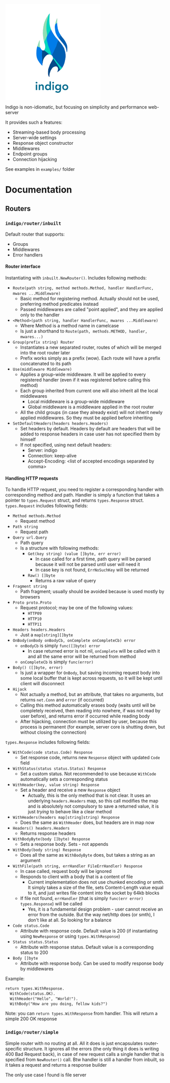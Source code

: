 <img src="logo.png" alt="drawing" width="300" align="top" title="What are you looking for?"/>

Indigo is non-idiomatic, but focusing on simplicity and performance web-server

It provides such a features:
- Streaming-based body processing
- Server-wide settings
- Response object constructor
- Middlewares
- Endpoint groups
- Connection hijacking

See examples in `examples/` folder

# Documentation
## Routers
### `indigo/router/inbuilt`
Default router that supports:
- Groups
- Middlewares
- Error handlers

#### Router interface
Instantiating with `inbuilt.NewRouter()`. Includes following methods:
- `Route(path string, method methods.Method, handler HandlerFunc, mwares ...Middleware)`
  - Basic method for registering method. Actually should not be used, preferring method predicates instead
  - Passed middlewares are called "point applied", and they are applied only to the handler
- `<Method>(path string, handler HandlerFunc, mwares ...Middleware)`
  - Where Method is a method name in camelcase
  - Is just a shorthand to `Route(path, methods.METHOD, handler, mwares...)`
- `Group(prefix string) Router`
  - Instantiates a new separated router, routes of which will be merged into the root router later
  - Prefix works simply as a prefix (wow). Each route will have a prefix concatenated to its path
- `Use(middleware Middleware)`
  - Applies a group-wide middleware. It will be applied to every registered handler (even if it was registered before calling this method)
  - Each group inherited from current one will also inherit all the local middlewares
    - Local middleware is a group-wide middleware
    - Global middleware is a middleware applied in the root router
  - All the child groups (in case they already exist) will not inherit newly applied middlewares. So they must be applied before inheriting
- `SetDefaultHeaders(headers headers.Headers)`
  - Set headers by default. Headers by default are headers that will be added to response headers in case user has not specified them by himself
  - If not specified, using next default headers:
    - Server: indigo
    - Connection: keep-alive
    - Accept-Encoding: \<list of accepted encodings separated by comma>

#### Handling HTTP requests
To handle HTTP request, you need to register a corresponding handler with corresponding method and
path. Handler is simply a function that takes a pointer to `types.Request` struct, and returns `types.Response`
struct. 
`types.Request` includes following fields:
- `Method methods.Method`
  - Request method
- `Path string`
  - Request path
- `Query url.Query`
  - Path query
  - Is a structure with following methods:
    - `Get(key string) (value []byte, err error)`
      - In case called for a first time, path query will be parsed because it will not be parsed until user will need it
      - In case key is not found, `ErrNoSuchKey` will be returned
    - `Raw() []byte`
      - Returns a raw value of query
- `Fragment string`
  - Path fragment; usually should be avoided because is used mostly by browsers
- `Proto proto.Proto`
  - Request protocol; may be one of the following values:
    - `HTTP09`
    - `HTTP10`
    - `HTTP11`
- `Headers headers.Headers`
  - Just a `map[string][]byte`
- `OnBody(onBody onBodyCb, onComplete onCompleteCb) error`
  - `onBodyCb` is simply `func([]byte) error`
    - In case returned error is not nil, `onComplete` will be called with it and all the same error will be returned from method
  - `onCompleteCb` is simply `func(error)`
- `Body() ([]byte, error)`
  - Is just a wrapper for `OnBody`, but saving incoming request body into some local buffer that is kept across requests, so it will be kept until client will disconnect
- `Hijack`
  - Not actually a method, but an attribute, that takes no arguments, but returns `net.Conn` and `error` (if occurred)
  - Calling this method automatically erases body (waits until will be completely received, then reading into nowhere, if was not read by user before), and returns error if occurred while reading body
  - After hijacking, connection must be utilized by user, because this process is permanent (for example, server core is shutting down, but without closing the connection)

`types.Response` includes following fields:
- `WithCode(code status.Code) Response`
  - Set response code, returns new `Response` object with updated `Code` field
- `WithStatus(status status.Status) Response`
  - Set a custom status. Not recommended to use because `WithCode` automatically sets a corresponding status
- `WithHeader(key, value string) Response`
  - Set a header and receive a new `Response` object
    - Actually, this is the only method that is not clear. It uses an underlying `headers.Headers` map, so this call modifies the map and is absolutely not compulsory to save a returned value, it is just _trying_ to behave like a clear method
- `WithHeaders(headers map[string]string) Response`
  - Does the same as `WithHeader` does, but headers are in map now
- `Headers() headers.Headers`
  - Returns response headers
- `WithBodyByte(body []byte) Response`
  - Sets a response body. Sets - not appends
- `WithBody(body string) Response`
  - Does all the same as `WithBodyByte` does, but takes a string as an argument
- `WithFile(path string, errHandler FileErrHandler) Response`
  - In case called, request body will be ignored
  - Responds to client with a body that is a content of file
    - Current implementation does not use chunked encoding or smth. It simply takes a size of the file, sets Content-Length value equal to it, and just writes file content into the socket by 64kb blocks
  - If file not found, `errHandler` (that is simply `func(err error) types.Response`) will be called
    - Yes, it is a fundamental design problem - user cannot receive an error from the outside. But the way net/http does (or smth), I don't like at all. So looking for a balance
- `Code status.Code`
  - Attribute with response code. Default value is 200 (if instantiating using `NewResponse` or using `types.WithResponse`)
- `Status status.Status`
  - Attribute with response status. Default value is a corresponding status to 200
- `Body []byte`
  - Attribute with response body. Can be used to modify response body by middlewares

Example:
```golang
return types.WithResponse.
  WithCode(status.OK).
  WithHeader("Hello", "World!").
  WithBody("How are you doing, fellow kids?")
```

Note: you can `return types.WithResponse` from handler. This will return a simple 200 OK response

### `indigo/router/simple`
Simple router with no routing at all. All it does is just encapsulates router-specific structure.
It ignores all the errors (the only thing it does is writing 400 Bad Request back), in case of
new request calls a single handler that is specified from `NewRouter()` call. Btw handler is still
a handler from inbuilt, so it takes a request and returns a response builder

The only use case I found is file server
